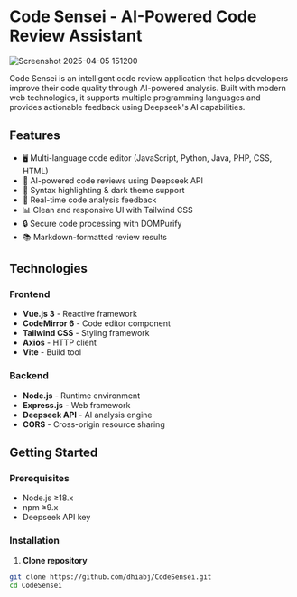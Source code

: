 # Code Sensei - AI-Powered Code Review Assistant

![Screenshot 2025-04-05 151200](https://github.com/user-attachments/assets/29e607d6-26f2-4d62-bead-0a2087a8d18c)

Code Sensei is an intelligent code review application that helps developers improve their code quality through AI-powered analysis. Built with modern web technologies, it supports multiple programming languages and provides actionable feedback using Deepseek's AI capabilities.

## Features

- 🖥️ Multi-language code editor (JavaScript, Python, Java, PHP, CSS, HTML)
- 🤖 AI-powered code reviews using Deepseek API
- 🎨 Syntax highlighting & dark theme support
- 📝 Real-time code analysis feedback
- 📊 Clean and responsive UI with Tailwind CSS
- 🔒 Secure code processing with DOMPurify
- 📚 Markdown-formatted review results

## Technologies

### Frontend
- **Vue.js 3** - Reactive framework
- **CodeMirror 6** - Code editor component
- **Tailwind CSS** - Styling framework
- **Axios** - HTTP client
- **Vite** - Build tool

### Backend
- **Node.js** - Runtime environment
- **Express.js** - Web framework
- **Deepseek API** - AI analysis engine
- **CORS** - Cross-origin resource sharing

## Getting Started

### Prerequisites
- Node.js ≥18.x
- npm ≥9.x
- Deepseek API key

### Installation

1. **Clone repository**
```bash
git clone https://github.com/dhiabj/CodeSensei.git
cd CodeSensei
